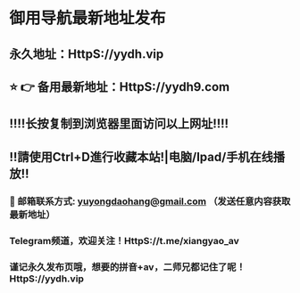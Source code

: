 # 御用导航最新地址发布 
## 永久地址：HttpS://yydh.vip
## ⭐️ 👉 备用最新地址：HttpS://yydh9.com
## ‼️‼️长按复制到浏览器里面访问以上网址‼️‼️
## ‼️請使用Ctrl+D進行收藏本站!|电脑/Ipad/手机在线播放‼️
### 📧 邮箱联系方式: yuyongdaohang@gmail.com （发送任意内容获取最新地址）
### Telegram频道，欢迎关注！HttpS://t.me/xiangyao_av
### 谨记永久发布页哦，想要的拼音+av，二师兄都记住了呢！HttpS://yydh.vip
